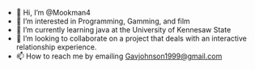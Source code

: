 - 👋 Hi, I’m @Mookman4
- 👀 I’m interested in Programming, Gamming, and film 
- 🌱 I’m currently learning java at the University of Kennesaw State
- 💞️ I’m looking to collaborate on a project that deals with an interactive relationship experience.
- 📫 How to reach me by emailing Gavjohnson1999@gmail.com

<!---
Mookman4/Mookman4 is a ✨ special ✨ repository because its `README.md` (this file) appears on your GitHub profile.
You can click the Preview link to take a look at your changes.
--->
